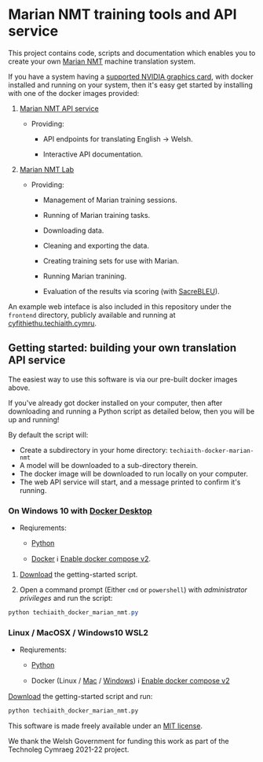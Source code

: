 # Marian NMT training tools and API service

This project contains code, scripts and documentation which enables
you to create your own [Marian NMT][1] machine translation
system.

If you have a system having a [supported NVIDIA graphics card][14],
with docker installed and running on your system, then it's easy get
started by installing with one of the docker images provided:

1. [Marian NMT API service][2]

   * Providing:

      + API endpoints for translating English -> Welsh.

      + Interactive API documentation.

2. [Marian NMT Lab][3]

    *  Providing:

       + Management of Marian training sessions.

       + Running of Marian training tasks.

       + Downloading data.

       + Cleaning and exporting the data.

       + Creating training sets for use with Marian.

       + Running Marian tranining.

       + Evaluation of the results via scoring (with [SacreBLEU][4]).

An example web inteface is also included in this repository under the `frontend` directory,
publicly available and running at [cyfithiethu.techiaith.cymru][5].


## Getting started: building your own translation API service

The easiest way to use this software is via our pre-built docker images above.

If you've already got docker installed on your computer, then after
downloading and running a Python script as detailed below, then you
will be up and running!

By default the script will:
 - Create a subdirectory in your home directory: `techiaith-docker-marian-nmt`
 - A model will be downloaded to a sub-directory therein.
 - The docker image will be downloaded to run locally on your computer.
 - The web API service will start, and a message printed to confirm it's running.


### On Windows 10 with [Docker Desktop][9]

* Reqiurements:

  * [Python][12]

  * [Docker][9] :information_source: [Enable docker compose v2][7].


1. [Download][6] the getting-started script.

2. Open a command prompt (Either `cmd` or `powershell`) with
   *administrator privileges* and run the script:

```powershell
python techiaith_docker_marian_nmt.py
```

### Linux / MacOSX / Windows10 WSL2

* Reqiurements:

  * [Python][13]

  * Docker (Linux / [Mac][10] / [Windows][9])
	:information_source: [Enable docker compose v2][8]


[Download][6] the getting-started script and run:

```bash
python techiaith_docker_marian_nmt.py
```

This software is made freely available under an [MIT license][11].

We thank the Welsh Government for funding this work as part of the
Technoleg Cymraeg 2021-22 project.

[1]: https://marian-nmt.github.io/
[2]: https://hub.docker.com/r/techiaith/docker-marian-nmt-api
[3]: https://hub.docker.com/r/techiaith/docker-marian-nmt-lab
[4]: https://github.com/mjpost/sacrebleu
[5]: https://cyfeithu.techiaith.cymru
[6]: https://raw.githubusercontent.com/techiaith/docker-marian-nmt/v22.03/getting-started/techiaith_docker_marian_nmt.py
[7]: https://docs.docker.com/compose/cli-command/#install-on-mac-and-windows
[8]: https://docs.docker.com/compose/cli-command/#install-on-linux
[9]: https://docs.docker.com/desktop/windows/install/
[10]: https://docs.docker.com/desktop/mac/install/
[11]: https://opensource.org/licenses/MTI
[12]: https://www.microsoft.com/store/productId/9PJPW5LDXLZ5
[13]: https://www.python.org/
[14]: https://en.wikipedia.org/wiki/CUDA#GPUs_supported

